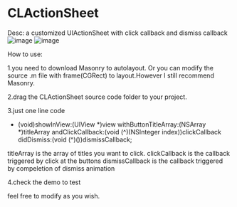 # CLActionSheet
Desc: a customized UIActionSheet with click callback and dismiss callback
![image](https://github.com/iOS-mamu/raw/master/clips/clip_0.png)
![image](https://github.com/iOS-mamu/raw/master/clips/clip_1.png)

How to use:

1.you need to download Masonry to autolayout. Or you can modify the source .m file with frame(CGRect) to layout.However I still recommend Masonry.

2.drag the CLActionSheet source code folder to your project.

3.just one line code
+ (void)showInView:(UIView *)view withButtonTitleArray:(NSArray *)titleArray andClickCallback:(void (^)(NSInteger index))clickCallback didDismiss:(void (^)())dismissCallback;

titleArray is the array of titles you want to click.
clickCallback is the callback triggered by click at the buttons
dismissCallback is the callback triggered by compeletion of dismiss animation

4.check the demo to test


feel free to modify as you wish.


